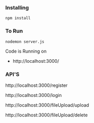 ### Installing

```
npm install
```

### To Run

```
nodemon server.js
```

Code is Running on

- http://localhost:3000/

### API'S

http://localhost:3000/register

http://localhost:3000/login

http://localhost:3000/fileUpload/upload

http://localhost:3000/fileUpload/delete
